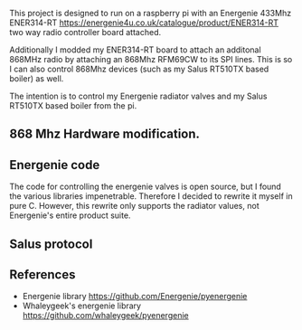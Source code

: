 This project is designed to run on a raspberry pi with an Energenie 433Mhz ENER314-RT 
<https://energenie4u.co.uk/catalogue/product/ENER314-RT> two way radio controller board attached.

Additionally I modded my ENER314-RT board to attach an additonal 868MHz radio by attaching an 868Mhz RFM69CW to its SPI lines. 
This is so I can also control 868Mhz devices (such as my Salus RT510TX based boiler) as well.

The intention is to control my Energenie radiator valves and my Salus RT510TX based boiler from the pi.

## 868 Mhz Hardware modification.


## Energenie code 
The code for controlling the energenie valves is open source, but I found the various libraries impenetrable. 
Therefore I decided to rewrite it myself in pure C. However, this rewrite only supports the radiator values, not Energenie's 
entire product suite.

## Salus protocol


## References
* Energenie library <https://github.com/Energenie/pyenergenie>
* Whaleygeek's energenie library <https://github.com/whaleygeek/pyenergenie>
